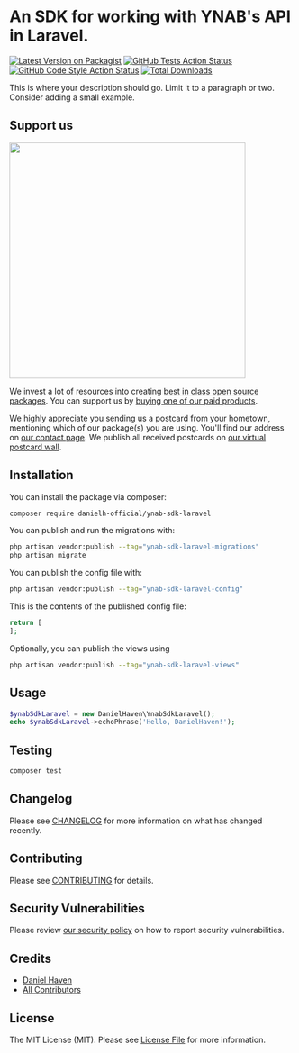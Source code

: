 # An SDK for working with YNAB's API in Laravel.

[![Latest Version on Packagist](https://img.shields.io/packagist/v/danielh-official/ynab-sdk-laravel.svg?style=flat-square)](https://packagist.org/packages/danielh-official/ynab-sdk-laravel)
[![GitHub Tests Action Status](https://img.shields.io/github/actions/workflow/status/danielh-official/ynab-sdk-laravel/run-tests.yml?branch=main&label=tests&style=flat-square)](https://github.com/danielh-official/ynab-sdk-laravel/actions?query=workflow%3Arun-tests+branch%3Amain)
[![GitHub Code Style Action Status](https://img.shields.io/github/actions/workflow/status/danielh-official/ynab-sdk-laravel/fix-php-code-style-issues.yml?branch=main&label=code%20style&style=flat-square)](https://github.com/danielh-official/ynab-sdk-laravel/actions?query=workflow%3A"Fix+PHP+code+style+issues"+branch%3Amain)
[![Total Downloads](https://img.shields.io/packagist/dt/danielh-official/ynab-sdk-laravel.svg?style=flat-square)](https://packagist.org/packages/danielh-official/ynab-sdk-laravel)

This is where your description should go. Limit it to a paragraph or two. Consider adding a small example.

## Support us

[<img src="https://github-ads.s3.eu-central-1.amazonaws.com/ynab-sdk-laravel.jpg?t=1" width="419px" />](https://spatie.be/github-ad-click/ynab-sdk-laravel)

We invest a lot of resources into creating [best in class open source packages](https://spatie.be/open-source). You can support us by [buying one of our paid products](https://spatie.be/open-source/support-us).

We highly appreciate you sending us a postcard from your hometown, mentioning which of our package(s) you are using. You'll find our address on [our contact page](https://spatie.be/about-us). We publish all received postcards on [our virtual postcard wall](https://spatie.be/open-source/postcards).

## Installation

You can install the package via composer:

```bash
composer require danielh-official/ynab-sdk-laravel
```

You can publish and run the migrations with:

```bash
php artisan vendor:publish --tag="ynab-sdk-laravel-migrations"
php artisan migrate
```

You can publish the config file with:

```bash
php artisan vendor:publish --tag="ynab-sdk-laravel-config"
```

This is the contents of the published config file:

```php
return [
];
```

Optionally, you can publish the views using

```bash
php artisan vendor:publish --tag="ynab-sdk-laravel-views"
```

## Usage

```php
$ynabSdkLaravel = new DanielHaven\YnabSdkLaravel();
echo $ynabSdkLaravel->echoPhrase('Hello, DanielHaven!');
```

## Testing

```bash
composer test
```

## Changelog

Please see [CHANGELOG](CHANGELOG.md) for more information on what has changed recently.

## Contributing

Please see [CONTRIBUTING](CONTRIBUTING.md) for details.

## Security Vulnerabilities

Please review [our security policy](../../security/policy) on how to report security vulnerabilities.

## Credits

- [Daniel Haven](https://github.com/danielh-official)
- [All Contributors](../../contributors)

## License

The MIT License (MIT). Please see [License File](LICENSE.md) for more information.
